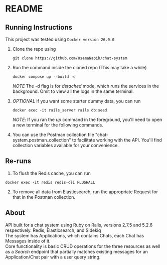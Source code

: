 # README

## Running Instructions
This project was tested using `Docker version 26.0.0`

1. Clone the repo using

    ```
    git clone https://github.com/OsamaNabih/chat-system
    ```

2. Run the command inside the cloned repo (This may take a while)

    ```
    docker compose up --build -d
    ```

    *NOTE* The -d flag is for <em>detached</em> mode, which runs the services in the background. Omit to view all the logs in the same terminal.

3. *OPTIONAL*
    If you want some starter dummy data, you can run
    ```
    docker exec -it rails_server rails db:seed
    ```
    *NOTE*: If you ran the _up_ command in the foreground, you'll need to open a new terminal for the following commands. <br>

5. You can use the Postman collection file "chat-system.postman_collection" to facilitate working with the API. You'll find collection variables available for your convenience.

## Re-runs 
1. To flush the Redis cache, you can run
  ```
  docker exec -it redis redis-cli FLUSHALL
  ```
2. To remove all data from Elasticsearch, run the appropriate Request for that in the Postman collection.

## About

API built for a chat system using Ruby on Rails, versions 2.7.5 and 5.2.6 respectively. Redis, Elasticsearch, and Sidekiq <br>
The system has Applications, which contains Chats, each Chat has Messages inside of it. <br>
Core functionality is basic CRUD operations for the three resources as well as a _Search_ endpoint that partially matches existing messages for an Application/Chat pair with a user query string.

